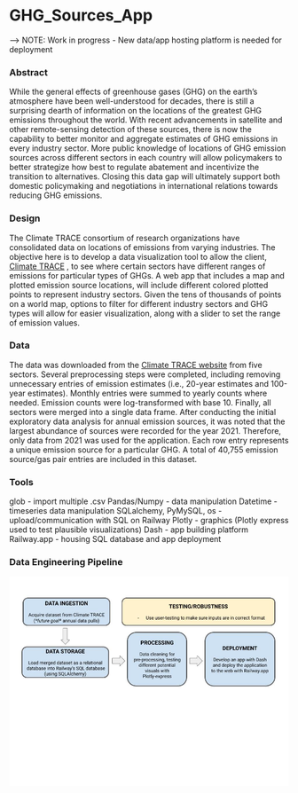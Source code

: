 # GHG_Sources_App

--> NOTE: Work in progress - New data/app hosting platform is needed for deployment

### Abstract
While the general effects of greenhouse gases (GHG) on the earth’s atmosphere have been well-understood for decades, there is still a surprising dearth of information on the locations of the greatest GHG emissions throughout the world. With recent advancements in satellite and other remote-sensing detection of these sources, there is now the capability to better monitor and aggregate estimates of GHG emissions in every industry sector.  More public knowledge of locations of GHG emission sources across different sectors in each country will allow policymakers to better strategize how best to regulate abatement and incentivize the transition to alternatives. Closing this data gap will ultimately support both domestic policymaking and negotiations in international relations towards reducing GHG emissions.

### Design
The Climate TRACE consortium of research organizations have consolidated data on locations of emissions from varying industries.  The objective here is to develop a data visualization tool to allow the client, [Climate TRACE](https://climatetrace.org) , to see where certain sectors have different ranges of emissions for particular types of GHGs. A web app that includes a map and plotted emission source locations, will include different colored plotted points to represent industry sectors. Given the tens of thousands of points on a world map, options to filter for different industry sectors and GHG types will allow for easier visualization, along with a slider to set the range of emission values. 

### Data
The data was downloaded from the [Climate TRACE website](https://climatetrace.org/downloads) from five sectors. Several preprocessing steps were completed, including removing unnecessary entries of emission estimates (i.e., 20-year estimates and 100-year estimates). Monthly entries were summed to yearly counts where needed. Emission counts were log-transformed with base 10. Finally, all sectors were merged into a single data frame. After conducting the initial exploratory data analysis for annual emission sources, it was noted that the largest abundance of sources were recorded for the year 2021. Therefore, only data from 2021 was used for the application. Each row entry represents a unique emission source for a particular GHG. A total of 40,755 emission source/gas pair entries are included in this dataset.

### Tools
glob - import multiple .csv 
Pandas/Numpy - data manipulation
Datetime - timeseries data manipulation
SQLalchemy, PyMySQL, os - upload/communication with SQL on Railway 
Plotly - graphics (Plotly express used to test plausible visualizations)
Dash - app building platform 
Railway.app - housing SQL database and app deployment

### Data Engineering Pipeline
![alt text](./DE_Workflow.jpg)
